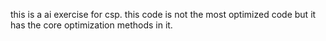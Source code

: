 this is a ai exercise for csp.
this code is not the most optimized code but it has the core optimization methods in it.